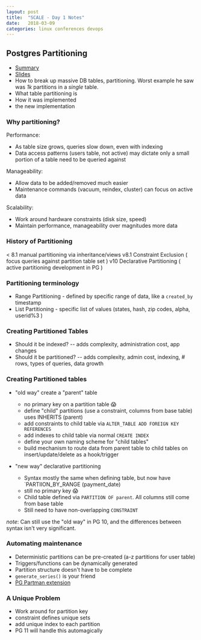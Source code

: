 ```yaml
---
layout: post
title:  "SCALE - Day 1 Notes"
date:   2018-03-09
categories: linux conferences devops
---
```


## Postgres Partitioning ##
* [Summary][postgres-partitioning]
* [Slides][pg-slides]
* How to break up massive DB tables, partitioning. Worst example he saw was *1k*
  partitions in a _single_ table.
* What table partitioning is
* How it was implemented
* the new implementation

### Why partitioning?
Performance:
* As table size grows, queries slow down, even with indexing
* Data access patterns (users table, not active) may dictate only a small
  portion of a table need to be queried against

Manageability:
* Allow data to be added/removed much easier
* Maintenance commands (vacuum, reindex, cluster) can focus on active data

Scalability:
* Work around hardware constraints (disk size, speed)
* Maintain performance, manageability over magnitudes more data

### History of Partitioning
< 8.1 manual partitioning via inheritance/views
v8.1 Constraint Exclusion ( focus queries against partition table set )
v10 Declarative Partitioning ( active partitioning development in PG )


### Partitioning terminology
* Range Partitioning - defined by specific range of data, like a `created_by` timestamp
* List Partitioning - specific list of values (states, hash, zip codes, alpha, userid%3 )

### Creating Partitioned Tables
* Should it be indexed? -- adds complexity, administration cost, app changes
* Should it be partitioned? -- adds complexity, admin cost, indexing, # rows,
types of queries, data growth

### Creating Partitioned tables
* "old way" create a "parent" table
    * no primary key on a partition table :scream:
    * define "child" partitions (use a constraint, columns from base table) uses
      INHERITS (parent)
    * add constraints to child table via `ALTER_TABLE ADD FOREIGN KEY
      REFERENCES`
    * add indexes to child table via normal `CREATE INDEX`
    * define your own naming scheme for "child tables"
    * build mechanism to route data from parent table to child tables on
      insert/update/delete as a hook/trigger

* "new way" declarative partitioning
    * Syntax mostly the same when defining table, but now have `PARTIION_BY_RANGE (payment_date)
    * still no primary key :scream:
    * Child table defined via `PARTITION OF parent`. All columns still come from
      base table
    * Still need to have non-overlapping `CONSTRAINT`

_note_: Can still use the "old way" in PG 10, and the differences between syntax isn't
very significant.

### Automating maintenance
* Deterministic partitions can be pre-created (a-z partitions for user table)
* Triggers/functions can be dynamically generated
* Partition structure doesn't have to be complete
* `generate_series()` is your friend
* [PG Partman extension][partman]

### A Unique Problem
* Work around for partition key
* constraint defines unique sets
* add unique index to each partition
* PG 11 will handle this automagically

[postgres-partitioning]:https://www.socallinuxexpo.org/scale/16x/presentations/postgresql-partitioning
[partman]:https://github.com/omniti-labs/pg_partman
[pg-slides]:https://omniti.com/presents
